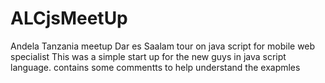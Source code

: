 # ALCjsMeetUp
Andela Tanzania meetup Dar es Saalam tour on java script for mobile web specialist
This was a simple start up for the new guys in java script language.
contains some commentts to help understand the exapmles 
